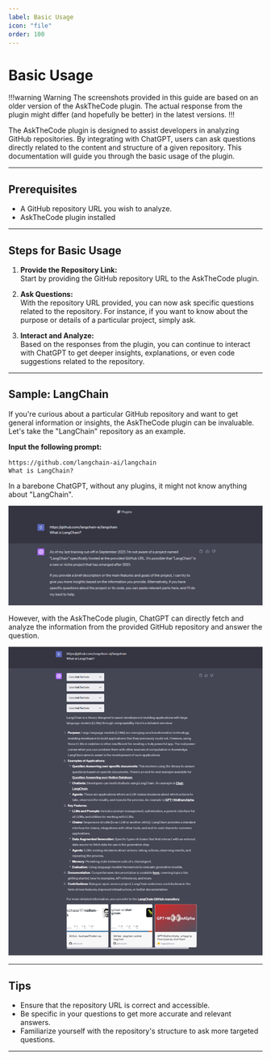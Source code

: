 ```yaml
---
label: Basic Usage
icon: "file"
order: 100
---
```


# Basic Usage

!!!warning Warning
The screenshots provided in this guide are based on an older version of the AskTheCode plugin. The actual response from the plugin might differ (and hopefully be better) in the latest versions.
!!!

The AskTheCode plugin is designed to assist developers in analyzing GitHub repositories. By integrating with ChatGPT, users can ask questions directly related to the content and structure of a given repository. This documentation will guide you through the basic usage of the plugin.

---

## Prerequisites

- A GitHub repository URL you wish to analyze.
- AskTheCode plugin installed

---

## Steps for Basic Usage

1. **Provide the Repository Link:**  
   Start by providing the GitHub repository URL to the AskTheCode plugin.

2. **Ask Questions:**  
   With the repository URL provided, you can now ask specific questions related to the repository. For instance, if you want to know about the purpose or details of a particular project, simply ask.

3. **Interact and Analyze:**  
   Based on the responses from the plugin, you can continue to interact with ChatGPT to get deeper insights, explanations, or even code suggestions related to the repository.

---

## Sample: LangChain

If you're curious about a particular GitHub repository and want to get general information or insights, the AskTheCode plugin can be invaluable. Let's take the "LangChain" repository as an example.

**Input the following prompt:**  

```prompt
https://github.com/langchain-ai/langchain  
What is LangChain?
```

In a barebone ChatGPT, without any plugins, it might not know anything about "LangChain".

![](/resources/usage/basic-usage/no-plugin-installed.png)

However, with the AskTheCode plugin, ChatGPT can directly fetch and analyze the information from the provided GitHub repository and answer the question.

![](/resources/usage/basic-usage/plugin-installed.png)

---

## Tips

- Ensure that the repository URL is correct and accessible.
- Be specific in your questions to get more accurate and relevant answers.
- Familiarize yourself with the repository's structure to ask more targeted questions.

---